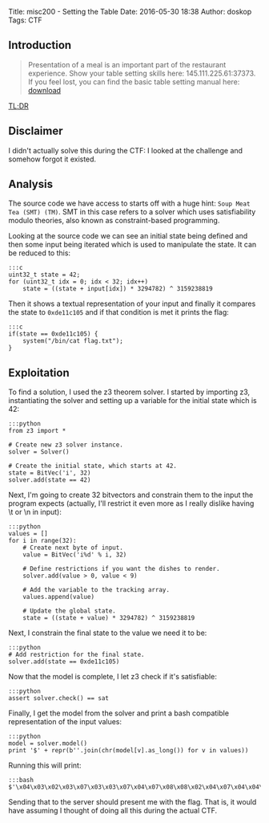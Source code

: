 Title: misc200 - Setting the Table
Date: 2016-05-30 18:38
Author: doskop
Tags: CTF

## Introduction

> Presentation of a meal is an important part of the restaurant
> experience. Show your table setting skills here:
> 145.111.225.61:37373. If you feel lost, you can find the basic
> table setting manual here: [download]({filename}/downloads/hitb-2016-ctf/misc200/36c29e798a01dd5b6ef86c8bd976d4df_soup_meat_tea.c)

[TL;DR]({filename}/downloads/hitb-2016-ctf/misc200/solve.py)

## Disclaimer

I didn't actually solve this during the CTF: I looked at the challenge and somehow forgot it existed.

## Analysis

The source code we have access to starts off with a huge hint: `Soup Meat Tea (SMT) (TM)`. SMT in this case refers to a solver which uses satisfiability modulo theories, also known as constraint-based programming.

Looking at the source code we can see an initial state being defined and then some input being iterated which is used to manipulate the state. It can be reduced to this:

	:::c
    uint32_t state = 42;
    for (uint32_t idx = 0; idx < 32; idx++)
    	state = ((state + input[idx]) * 3294782) ^ 3159238819

Then it shows a textual representation of your input and finally it compares the state to `0xde11c105` and if that condition is met it prints the flag:

	:::c
    if(state == 0xde11c105) {
        system("/bin/cat flag.txt");
    }

## Exploitation

To find a solution, I used the z3 theorem solver. I started by importing z3, instantiating the solver and setting up a variable for the initial state which is 42:

	:::python
    from z3 import *

    # Create new z3 solver instance.
    solver = Solver()

    # Create the initial state, which starts at 42.
    state = BitVec('i', 32)
    solver.add(state == 42)

Next, I'm going to create 32 bitvectors and constrain them to the input the program expects (actually, I'll restrict it even more as I really dislike having \\t or \\n in input):

	:::python
    values = []
    for i in range(32):
        # Create next byte of input.
        value = BitVec('i%d' % i, 32)

        # Define restrictions if you want the dishes to render.
        solver.add(value > 0, value < 9)

		# Add the variable to the tracking array.
        values.append(value)

        # Update the global state.
        state = ((state + value) * 3294782) ^ 3159238819

Next, I constrain the final state to the value we need it to be:

	:::python
    # Add restriction for the final state.
    solver.add(state == 0xde11c105)

Now that the model is complete, I let z3 check if it's satisfiable:

	:::python
    assert solver.check() == sat

Finally, I get the model from the solver and print a bash compatible representation of the input values:

	:::python
    model = solver.model()
	print '$' + repr(b''.join(chr(model[v].as_long()) for v in values))

Running this will print:

	:::bash
	$'\x04\x03\x02\x03\x07\x03\x03\x07\x04\x07\x08\x08\x02\x04\x07\x04\x04\x02\x02\x04\x04\x08\x01\x03\x04\x07\x05\x04\x05\x07\x04\x04'

Sending that to the server should present me with the flag. That is, it would have assuming I thought of doing all this during the actual CTF.